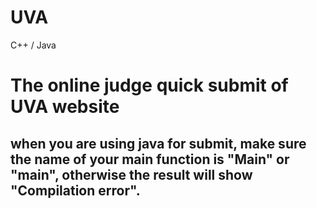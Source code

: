 # UVA
C++ / Java

**The online judge quick submit of UVA website**
===
when you are using java for submit, make sure the name of your main function is "Main" or "main",
otherwise the result will show "Compilation error".
--

